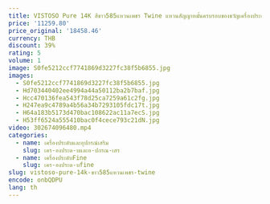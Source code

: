 ```yaml
---
title: VISTOSO Pure 14K สีขาว585แหวนเพชร Twine แหวนสัญญาหมั้นครบรอบของขวัญเครื่องประดับ Fine
price: '11259.80'
price_original: '18458.46'
currency: THB
discount: 39%
rating: 5
volume: 1
image: S0fe5212ccf7741869d3227fc38f5b6855.jpg
images:
  - S0fe5212ccf7741869d3227fc38f5b6855.jpg
  - Hd703440402ee4994a44a50112ba2b7baf.jpg
  - Hcc470136fea543f78d25ca7259a61c2fg.jpg
  - H247ea9c4789a4b56a34b7293105fdc17t.jpg
  - H64a183b5173d470bac108622ac11a7ecS.jpg
  - H53ff6524a555410bac0f4cece793c21dN.jpg
video: 302674096480.mp4
categories:
  - name: เครื่องประดับและอุปกรณ์เสริม
    slug: เคร-องประด-บและอ-ปกรณ-เสร
  - name: เครื่องประดับFine
    slug: เคร-องประด-บfine
slug: vistoso-pure-14k-ขาว585แหวนเพชร-twine
encode: onbQDPU
lang: th
---
```

  